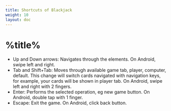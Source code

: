 ```yaml
---
title: Shortcuts of Blackjack
weight: 10
layout: doc
---
```

# %title%
- Up and Down arrows: Navigates through the elements. On Android, swipe left and right.
- Tab and Shift+Tab: Moves through available game tab, player, computer, default. This change will switch cards navigated with navigation keys, for example, your cards will be shown in player tab. On Android, swipe left and right with 2 fingers.
- Enter: Performs the selected operation, eg new game button. On Android, double tap with 1 finger.
- Escape: Exit the game. On Android, click back button.